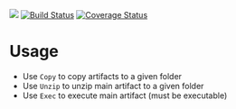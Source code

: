 [![](https://jitpack.io/v/scm4j/scm4j-deployer-installers.svg)](https://jitpack.io/#scm4j/scm4j-deployer-installers)
[![Build Status](https://travis-ci.org/scm4j/scm4j-deployer-installers.svg?branch=master)](https://travis-ci.org/scm4j/scm4j-deployer-installers)
[![Coverage Status](https://coveralls.io/repos/scm4j/scm4j-deployer-installers/badge.png)](https://coveralls.io/r/scm4j/scm4j-deployer-installers)

# Usage

- Use `Copy` to copy artifacts to a given folder
- Use `Unzip` to unzip main artifact to a given folder
- Use `Exec` to execute main artifact (must be executable)

